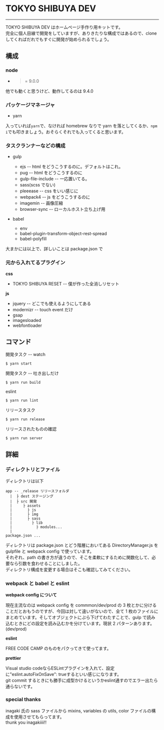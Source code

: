 # TOKYO SHIBUYA DEV

---

TOKYO SHIBUYA DEV はホームページ手作り用キットです。<br>
完全に個人目線で開発をしていますが、ありきたりな構成ではあるので、clone してくればだれでもすぐに開発が始められるでしょう。

## 構成

### node

* > = 9.0.0

他でも動くと思うけど、動作してるのは 9.4.0

### パッケージマネージャ

* yarn

入っていれば`yarn`で、なければ homebrew なりで yarn を落としてくるか、`npm i`でも叩きましょう。おそらくそれでも入ってくると思います。

### タスクランナーなどの構成

* gulp
  * ejs -- html をどうこうするのに。デフォルトはこれ。
  * pug -- html をどうこうするのに
  * gulp-file-include -- 一応置いてる。
  * sass(scss でない)
  * pleeease -- css をいい感じに
  * webpack4 -- js をどうこうするのに
  * imagemin -- 画像圧縮
  * browser-sync -- ローカルホスト立ち上げ用

* babel
  * env
  * babel-plugin-transform-object-rest-spread
  * babel-polyfill

大まかには以上で、詳しいことは package.json で

### 元から入れてるプラグイン

**css**

* TOKYO SHIBUYA RESET -- 僕が作った全消しリセット

**js**

* jquery -- どこでも使えるようにしてある
* modernizr -- touch event だけ
* gsap
* imagesloaded
* webfontloader

## コマンド

開発タスク -- watch

    $ yarn start

開発タスク -- 吐き出しだけ

    $ yarn run build

eslint

    $ yarn run lint

リリースタスク

    $ yarn run release

リリースされたものの確認

    $ yarn run server

## 詳細

### ディレクトリとファイル

ディレクトリは以下

    app -- _release リリースフォルダ
      |  ├ dest ステージング
      |  ├ src 開発
      |     ├ assets
      |       ├ js
      |       ├ img
      |       ├ sass
      |         ├ lib
      |           ├ modules...
      |
    package.json ...

ディレクトリは package.json とどう階層においてある DirectoryManager.js を gulpfile と webpack config で使っています。<br>
それぞれ、path の書き方が違うので、そこを柔軟にするために関数化して、必要なら引数を食わせることにしました。  
ディレクトリ構成を変更する場合はそこも確認してみてください。

### webpack と babel と eslint

**webpack config について**

現在主流なのは webpack config を commmon/dev/prod の 3 枚とかに分けることだとおもうのですが、今回は対して違いがないので、全て 1 枚のファイルにまとめています。そしてオブジェクトにぶら下げてわたすことで、gulp で読み込むときにどの設定を読み込むかを分けています。現状 2 パターンあります。(dev/prod)

**eslint**

FREE CODE CAMP のものをパクってきて使ってます。

**prettier**

Visual studio codeならESLintプラグインを入れて、設定に"eslint.autoFixOnSave": trueするといい感じになります。  
git commit するときにも勝手に成型かけるというかeslint通すのでエラー出たら通らないです。

### special thanks

inagaki 氏の sass ファイルから mixins, variables の utils, color ファイルの構成を使用させてもらってます。<br>
thunk you inagakiiii!!
